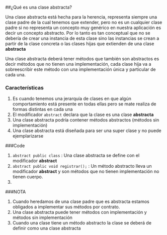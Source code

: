 ##¿Qué es una clase abstracta?

Una clase abstracta está hecha para la herencia, representa siempre una clase padre de la cual tenemos que extender, pero 
no es un cualquier clase padre si no representa un concepto muy genérico en nuestra aplicación es decir un concepto
abstracto. Por lo tanto es tan conceptual que no se debería de crear una instancia de esta clase sino las instancias
se crean a partir de la clase concreta o las clases hijas que extienden de una clase **abstracta** 

Una clase abstracta deberá tener métodos que también son abstractos es decir métodos que no tienen una implementación, 
cada clase hija va a sobreescribir este método con una implementación única y particular de cada una.

### Características
1. Es cuando tenemos una jerarquía de clases en que algún comportamiento está presente en todas ellas pero se 
mate realiza de formas distintas en cada una
2. El modificador ``abstract`` declara que la clase es una clase **abstracta**
3. Una clase abstracta podría contener métodos abstractos (métodos sin implementación)
4. Una clase abstracta está diseñada para ser una super clase y no puede ejemplarizarse

###Code
1. ``abstract public class`` : Una clase abstracta se define con el modificador **abstract**
2. ``abstract public void registrar();`` : Un método abstracto lleva un modificador **abstract** y son métodos que no
tienen implementación no tienen cuerpo.
3.   

###NOTA
1. Cuando heredamos de una clase padre que es abstracta estamos obligados a implementar sus métodos por contrato.
2. Una clase abstracta puede tener métodos con implementación y métodos sin implementación
3. Cuando una clase tiene un método abstracto la clase se deberá de definir como una clase abstracta
